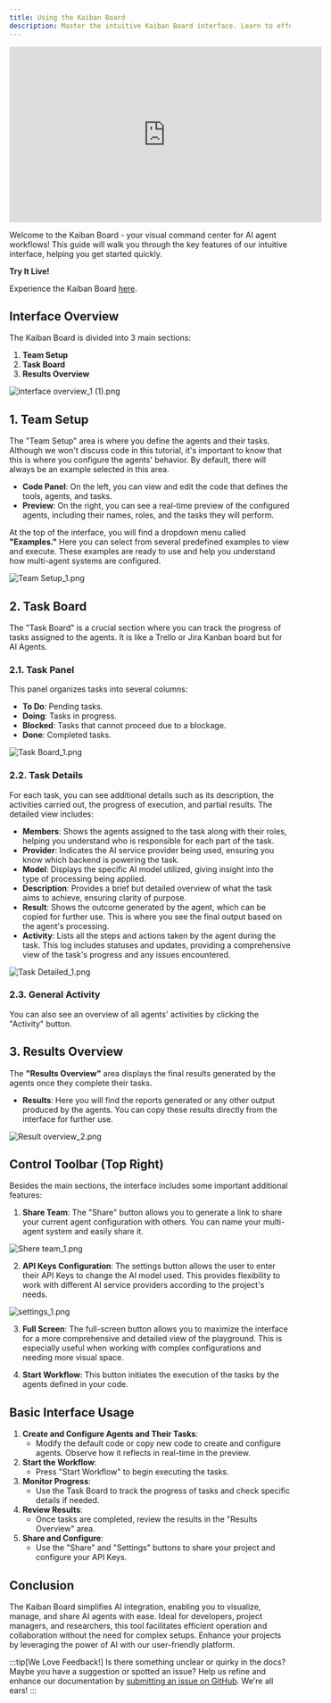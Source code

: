 ```yaml
---
title: Using the Kaiban Board
description: Master the intuitive Kaiban Board interface. Learn to effortlessly create, monitor, and manage AI workflows through our powerful visual tools. Perfect for teams looking to streamline their AI development process.
---
```


<div style={{position: 'relative', paddingBottom: '56.25%', height: 0, overflow: 'hidden', maxWidth: '100%', marginBottom: '2rem'}}>

<iframe width="560" height="315" src="https://www.youtube.com/embed/14zd_UkIK8o?si=XzSNTU0EpSMefPtp" title="YouTube video player" frameborder="0" allow="accelerometer; autoplay; clipboard-write; encrypted-media; gyroscope; picture-in-picture; web-share" referrerpolicy="strict-origin-when-cross-origin" allowfullscreen style={{position: 'absolute', top: 0, left: 0, width: '100%', height: '100%'}}></iframe>
</div>

Welcome to the Kaiban Board - your visual command center for AI agent workflows! This guide will walk you through the key features of our intuitive interface, helping you get started quickly.

**Try It Live!**

Experience the Kaiban Board [here](https://www.kaibanjs.com/playground).

## Interface Overview

The Kaiban Board is divided into 3 main sections:

1. **Team Setup**
2. **Task Board**
3. **Results Overview**

![interface overview_1 (1).png](https://res.cloudinary.com/dnno8pxyy/image/upload/v1723580136/interface_overview_1__1_jxdhj7.png)

## 1. Team Setup

The "Team Setup" area is where you define the agents and their tasks. Although we won't discuss code in this tutorial, it's important to know that this is where you configure the agents' behavior. By default, there will always be an example selected in this area.

- **Code Panel**: On the left, you can view and edit the code that defines the tools, agents, and tasks.
- **Preview**: On the right, you can see a real-time preview of the configured agents, including their names, roles, and the tasks they will perform.

At the top of the interface, you will find a dropdown menu called **"Examples."** Here you can select from several predefined examples to view and execute. These examples are ready to use and help you understand how multi-agent systems are configured.

![Team Setup_1.png](https://res.cloudinary.com/dnno8pxyy/image/upload/v1723580135/Team_Setup_1_zc47op.png)

## 2. Task Board

The "Task Board" is a crucial section where you can track the progress of tasks assigned to the agents. It is like a Trello or Jira Kanban board but for AI Agents.

### 2.1. Task Panel

This panel organizes tasks into several columns:

- **To Do**: Pending tasks.
- **Doing**: Tasks in progress.
- **Blocked**: Tasks that cannot proceed due to a blockage.
- **Done**: Completed tasks.

![Task Board_1.png](https://res.cloudinary.com/dnno8pxyy/image/upload/v1723580135/Task_Board_1_ehmpno.png)

### 2.2. Task Details

For each task, you can see additional details such as its description, the activities carried out, the progress of execution, and partial results. The detailed view includes:

- **Members**: Shows the agents assigned to the task along with their roles, helping you understand who is responsible for each part of the task.
- **Provider**: Indicates the AI service provider being used, ensuring you know which backend is powering the task.
- **Model**: Displays the specific AI model utilized, giving insight into the type of processing being applied.
- **Description**: Provides a brief but detailed overview of what the task aims to achieve, ensuring clarity of purpose.
- **Result**: Shows the outcome generated by the agent, which can be copied for further use. This is where you see the final output based on the agent's processing.
- **Activity**: Lists all the steps and actions taken by the agent during the task. This log includes statuses and updates, providing a comprehensive view of the task's progress and any issues encountered.

![Task Detailed_1.png](https://res.cloudinary.com/dnno8pxyy/image/upload/v1723580135/Task_Detailed_1_nzvwnz.png)

### 2.3. General Activity

You can also see an overview of all agents' activities by clicking the "Activity" button.

## 3. Results Overview

The **"Results Overview"** area displays the final results generated by the agents once they complete their tasks.

- **Results**: Here you will find the reports generated or any other output produced by the agents. You can copy these results directly from the interface for further use.

![Result overview_2.png](https://res.cloudinary.com/dnno8pxyy/image/upload/v1723580135/Result_overview_2_bhkm7b.png)

## Control Toolbar (Top Right)

Besides the main sections, the interface includes some important additional features:

1. **Share Team**: The "Share" button allows you to generate a link to share your current agent configuration with others. You can name your multi-agent system and easily share it.

![Shere team_1.png](https://res.cloudinary.com/dnno8pxyy/image/upload/v1723580135/Shere_team_1_pmfbfj.png)

2. **API Keys Configuration**: The settings button allows the user to enter their API Keys to change the AI model used. This provides flexibility to work with different AI service providers according to the project's needs.

![settings_1.png](https://res.cloudinary.com/dnno8pxyy/image/upload/v1723580135/settings_1_dk5bry.png)

3. **Full Screen**: The full-screen button allows you to maximize the interface for a more comprehensive and detailed view of the playground. This is especially useful when working with complex configurations and needing more visual space.

4. **Start Workflow**: This button initiates the execution of the tasks by the agents defined in your code.

## Basic Interface Usage

1. **Create and Configure Agents and Their Tasks**:
    - Modify the default code or copy new code to create and configure agents. Observe how it reflects in real-time in the preview.
2. **Start the Workflow**:
    - Press "Start Workflow" to begin executing the tasks.
3. **Monitor Progress**:
    - Use the Task Board to track the progress of tasks and check specific details if needed.
4. **Review Results**:
    - Once tasks are completed, review the results in the "Results Overview" area.
5. **Share and Configure**:
    - Use the "Share" and "Settings" buttons to share your project and configure your API Keys.

## Conclusion

The Kaiban Board simplifies AI integration, enabling you to visualize, manage, and share AI agents with ease. Ideal for developers, project managers, and researchers, this tool facilitates efficient operation and collaboration without the need for complex setups. Enhance your projects by leveraging the power of AI with our user-friendly platform.

:::tip[We Love Feedback!]
Is there something unclear or quirky in the docs? Maybe you have a suggestion or spotted an issue? Help us refine and enhance our documentation by [submitting an issue on GitHub](https://github.com/kaiban-ai/KaibanJS/issues). We're all ears!
:::
